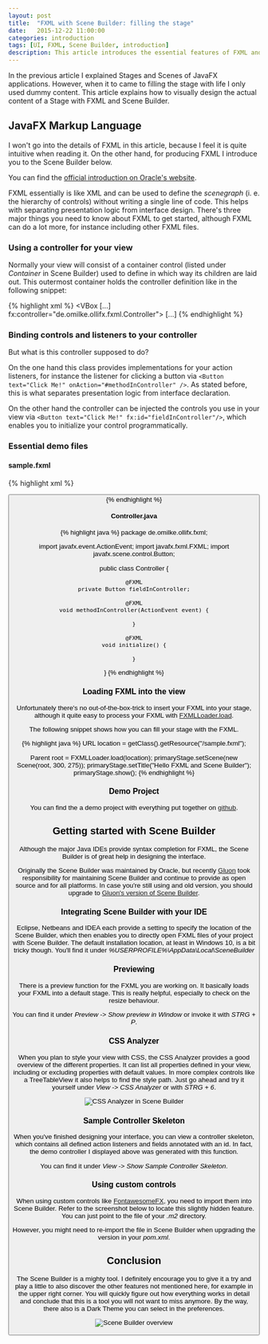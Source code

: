```yaml
---
layout: post
title:  "FXML with Scene Builder: filling the stage"
date:   2015-12-22 11:00:00
categories: introduction
tags: [UI, FXML, Scene Builder, introduction]
description: This article introduces the essential features of FXML and explains the basic usage of the Scene Builder to easily design even complex views.
---
```


In the previous article I explained Stages and Scenes of JavaFX applications. However, when it to came to filling the stage with life 
I only used dummy content. This article explains how to visually design the actual content of a Stage with FXML and Scene Builder.

## JavaFX Markup Language

I won't go into the details of FXML in this article, because I feel it is quite intuitive when reading it. On the other hand, for producing
FXML I introduce you to the Scene Builder below.

You can find the [official introduction on Oracle's website](http://docs.oracle.com/javafx/2/api/javafx/fxml/doc-files/introduction_to_fxml.html).

FXML essentially is like XML and can be used to define the *scenegraph* (i. e. the hierarchy of controls) without writing a single line of code. 
This helps with separating presentation logic from interface design. There's three major things you need to know about FXML to get started,
although FXML can do a lot more, for instance including other FXML files.

### Using a controller for your view

Normally your view will consist of a container control (listed under *Container* in Scene Builder) used to define in which way its children
are laid out. This outermost container holds the controller definition like in the following snippet:

{% highlight xml %}
<VBox [...] fx:controller="de.omilke.ollifx.fxml.Controller">
    [...]
</VBox>
{% endhighlight %}

### Binding controls and listeners to your controller

But what is this controller supposed to do?

On the one hand this class provides implementations for your action listeners, for instance the listener for clicking a button
via `<Button text="Click Me!" onAction="#methodInController" />`. As stated before, this is what separates presentation logic from interface 
declaration.

On the other hand the controller can be injected the controls you use in your view via `<Button text="Click Me!" fx:id="fieldInController"/>`, which
enables you to  initialize your control programmatically.

###  Essential demo files

#### sample.fxml

{% highlight xml %}
<?xml version="1.0" encoding="UTF-8"?>

<?import javafx.scene.control.Button?>
<?import javafx.scene.layout.VBox?>

<VBox xmlns="http://javafx.com/javafx/8.0.40" xmlns:fx="http://javafx.com/fxml/1"
      prefHeight="400.0"
      prefWidth="600.0"
      fx:controller="de.omilke.ollifx.fxml.Controller">
    <children>
        <Button text="Button" fx:id="fieldInController" onAction="#methodInController"/>
    </children>
</VBox>
{% endhighlight %}

#### Controller.java

{% highlight java %}
package de.omilke.ollifx.fxml;

import javafx.event.ActionEvent;
import javafx.fxml.FXML;
import javafx.scene.control.Button;

public class Controller {

    @FXML
    private Button fieldInController;

    @FXML
    void methodInController(ActionEvent event) {

    }

    @FXML
    void initialize() {

    }

}
{% endhighlight %}


### Loading FXML into the view

Unfortunately there's no out-of-the-box-trick to insert your FXML into your stage, although it quite easy to process your FXML
with [FXMLLoader.load](http://docs.oracle.com/javafx/2/api/javafx/fxml/FXMLLoader.html).

The following snippet shows how you can fill your stage with the FXML.

{% highlight java %}
URL location = getClass().getResource("/sample.fxml");

Parent root = FXMLLoader.load(location);
primaryStage.setScene(new Scene(root, 300, 275));
primaryStage.setTitle("Hello FXML and Scene Builder");
primaryStage.show();
{% endhighlight %}

### Demo Project

You can find the a demo project with everything put together on [github](https://github.com/omilke/olli-fx-fxml).

## Getting started with Scene Builder

Although the major Java IDEs provide syntax completion for FXML, the Scene Builder is of great help in designing the interface.

Originally the Scene Builder was maintained by Oracle, but recently [Gluon](http://gluonhq.com/) took responsibility for maintaining
Scene Builder and continue to provide as open source and for all platforms. In case you're still using and old version, you should
upgrade to [Gluon's version of Scene Builder](http://gluonhq.com/open-source/scene-builder/).

### Integrating Scene Builder with your IDE

Eclipse, Netbeans and IDEA each provide a setting to specify the location of the Scene Builder, which then enables you to directly open 
FXML files of your project with Scene Builder. The default installation location, at least in Windows 10, is a bit tricky though. You'll find
it under *%USERPROFILE%\AppData\Local\SceneBuilder*

### Previewing

There is a preview function for the FXML you are working on. It basically loads your FXML into a default stage. This is really helpful, especially
to check on the resize behaviour.

You can find it under *Preview* -> *Show preview in Window* or invoke it with *STRG + P*.

### CSS Analyzer

When you plan to style your view with CSS, the CSS Analyzer provides a good overview of the different properties. It can list all properties
defined in your view, including or excluding properties with default values. In more complex controls like a TreeTableView it also helps to
find the style path. Just go ahead and try it yourself under *View* -> *CSS Analyzer* or with *STRG + 6*.

![CSS Analyzer in Scene Builder]({{site.baseurl}}/img/fx/css-analyzer.png "CSS Analyzer in Scene Builder")

### Sample Controller Skeleton

When you've finished designing your interface, you can view a controller skeleton, which contains all defined action listeners and fields
annotated with an id. In fact, the demo controller I displayed above was generated with this function.

You can find it under *View* -> *Show Sample Controller Skeleton*.

### Using custom controls

When using custom controls like [FontawesomeFX](http://oliver-milke.de/fontawesome-fx/), you need to import them into Scene Builder.
Refer to the screenshot below to locate this slightly hidden feature. You can just point to the file of your *.m2* directory.

However, you might need to re-import the file in Scene Builder when upgrading the version in your *pom.xml*.

## Conclusion

The Scene Builder is a mighty tool. I definitely encourage you to give it a try and play a little to also discover the other features not 
mentioned here, for example in the upper right corner. You will quickly figure out how everything works in detail and conclude that this is a 
tool you will not want to miss anymore. By the way, there also is a Dark Theme you can select in the preferences.

![Scene Builder overview]({{site.baseurl}}/img/fx/sb-full.png "Scene Builder overview")